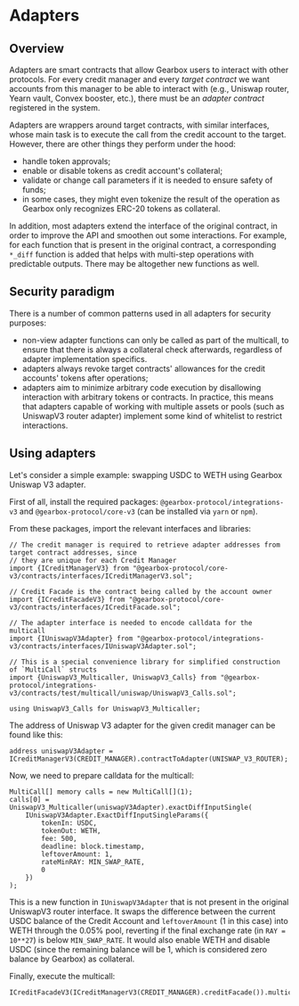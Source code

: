 # Adapters

## Overview

Adapters are smart contracts that allow Gearbox users to interact with other protocols.
For every credit manager and every _target contract_ we want accounts from this manager to be able to interact with (e.g., Uniswap router, Yearn vault, Convex booster, etc.), there must be an _adapter contract_ registered in the system.

Adapters are wrappers around target contracts, with similar interfaces, whose main task is to execute the call from the credit account to the target.
However, there are other things they perform under the hood:
* handle token approvals;
* enable or disable tokens as credit account's collateral;
* validate or change call parameters if it is needed to ensure safety of funds;
* in some cases, they might even tokenize the result of the operation as Gearbox only recognizes ERC-20 tokens as collateral.

In addition, most adapters extend the interface of the original contract, in order to improve the API and smoothen out some interactions. For example, for each function that is present in the original contract, a corresponding `*_diff` function is added that helps with multi-step operations with predictable outputs. There may be altogether new functions as well.

## Security paradigm

There is a number of common patterns used in all adapters for security purposes:
* non-view adapter functions can only be called as part of the multicall, to ensure that there is always a collateral check afterwards, regardless of adapter implementation specifics.
* adapters always revoke target contracts' allowances for the credit accounts' tokens after operations;
* adapters aim to minimize arbitrary code execution by disallowing interaction with arbitrary tokens or contracts. In practice, this means that adapters capable of working with multiple assets or pools (such as UniswapV3 router adapter) implement some kind of whitelist to restrict interactions.

## Using adapters

Let's consider a simple example: swapping USDC to WETH using Gearbox Uniswap V3 adapter.

First of all, install the required packages: `@gearbox-protocol/integrations-v3` and `@gearbox-protocol/core-v3` (can be installed via `yarn` or `npm`).

From these packages, import the relevant interfaces and libraries:
```solidity
// The credit manager is required to retrieve adapter addresses from target contract addresses, since
// they are unique for each Credit Manager
import {ICreditManagerV3} from "@gearbox-protocol/core-v3/contracts/interfaces/ICreditManagerV3.sol";

// Credit Facade is the contract being called by the account owner
import {ICreditFacadeV3} from "@gearbox-protocol/core-v3/contracts/interfaces/ICreditFacade.sol";

// The adapter interface is needed to encode calldata for the multicall
import {IUniswapV3Adapter} from "@gearbox-protocol/integrations-v3/contracts/interfaces/IUniswapV3Adapter.sol";

// This is a special convenience library for simplified construction of `MultiCall` structs
import {UniswapV3_Multicaller, UniswapV3_Calls} from "@gearbox-protocol/integrations-v3/contracts/test/multicall/uniswap/UniswapV3_Calls.sol";

using UniswapV3_Calls for UniswapV3_Multicaller;
```

The address of Uniswap V3 adapter for the given credit manager can be found like this:
```solidity
address uniswapV3Adapter = ICreditManagerV3(CREDIT_MANAGER).contractToAdapter(UNISWAP_V3_ROUTER);
```

Now, we need to prepare calldata for the multicall:
```solidity
MultiCall[] memory calls = new MultiCall[](1);
calls[0] = UniswapV3_Multicaller(uniswapV3Adapter).exactDiffInputSingle(
    IUniswapV3Adapter.ExactDiffInputSingleParams({
        tokenIn: USDC,
        tokenOut: WETH,
        fee: 500,
        deadline: block.timestamp,
        leftoverAmount: 1,
        rateMinRAY: MIN_SWAP_RATE,
        0
    })
);
```

This is a new function in `IUniswapV3Adapter` that is not present in the original UniswapV3 router interface. It swaps the difference between the current USDC balance of the Credit Account and `leftoverAmount` (1 in this case) into WETH  through the 0.05% pool, reverting if the final exchange rate (in `RAY = 10**27`) is below `MIN_SWAP_RATE`. It would also enable WETH and disable USDC (since the remaining balance will be 1, which is considered zero balance by Gearbox) as collateral.

Finally, execute the multicall:
```solidity
ICreditFacadeV3(ICreditManagerV3(CREDIT_MANAGER).creditFacade()).multicall(calls);
```

